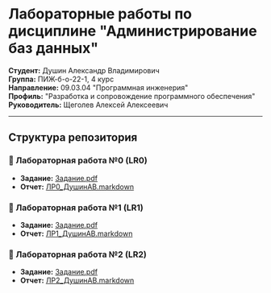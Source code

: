 # Лабораторные работы по дисциплине "Администрирование баз данных"

**Студент:** Душин Александр Владимирович  
**Группа:** ПИЖ-б-о-22-1, 4 курс  
**Направление:** 09.03.04 "Программная инженерия"  
**Профиль:** "Разработка и сопровождение программного обеспечения"  
**Руководитель:** Щеголев Алексей Алексеевич

---

## Структура репозитория

### 📁 Лабораторная работа №0 (LR0)
- **Задание:** [Задание.pdf](LR0/00_lab00_Установка_PostgreSQL_и_базовое_управление_сервером.pdf)
- **Отчет:** [ЛР0_ДушинАВ.markdown](LR0/ЛР0_ДушинАВ.markdown)

### 📁 Лабораторная работа №1 (LR1)
- **Задание:** [Задание.pdf](LR1/01_lab01_Архитектура_СУБД_и_конфигурация.pdf)
- **Отчет:** [ЛР1_ДушинАВ.markdown](LR1/ЛР1_ДушинАВ.markdown)

### 📁 Лабораторная работа №2 (LR2)
- **Задание:** [Задание.pdf](LR2/02_lab02_Организация_данных_и_системный_каталог.pdf)
- **Отчет:** [ЛР2_ДушинАВ.markdown](LR2/ЛР2_ДушинАВ.markdown)
